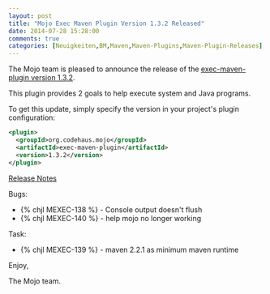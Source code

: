 ```yaml
---
layout: post
title: "Mojo Exec Maven Plugin Version 1.3.2 Released"
date: 2014-07-28 15:28:00
comments: true
categories: [Neuigkeiten,BM,Maven,Maven-Plugins,Maven-Plugin-Releases]
---
```

The Mojo team is pleased to announce the release of the 
[exec-maven-plugin version 1.3.2](http://mojo.codehaus.org/exec-maven-plugin/).

This plugin provides 2 goals to help execute system and Java programs.

To get this update, simply specify the version in your project's plugin
configuration:

``` xml
<plugin>
  <groupId>org.codehaus.mojo</groupId>
  <artifactId>exec-maven-plugin</artifactId>
  <version>1.3.2</version>
</plugin>
```
<!-- more -->

[Release Notes](https://jira.codehaus.org/secure/ReleaseNote.jspa?projectId=11240&version=20533)

Bugs:

 * {% chjl MEXEC-138 %} - Console output doesn't flush
 * {% chjl MEXEC-140 %} - help mojo no longer working

Task:

 * {% chjl MEXEC-139 %} - maven 2.2.1 as minimum maven runtime

Enjoy,

The Mojo team.
